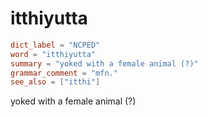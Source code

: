 # itthiyutta

``` toml
dict_label = "NCPED"
word = "itthiyutta"
summary = "yoked with a female animal (?)"
grammar_comment = "mfn."
see_also = ["itthi"]
```

yoked with a female animal (?)


